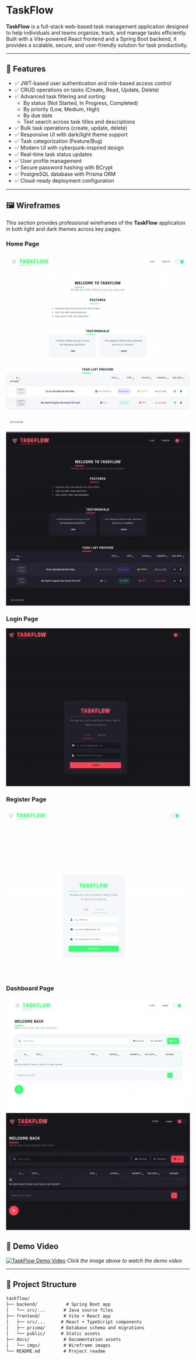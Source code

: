 # TaskFlow

**TaskFlow** is a full-stack web-based task management application designed to help individuals and teams organize, track, and manage tasks efficiently. Built with a Vite-powered React frontend and a Spring Boot backend, it provides a scalable, secure, and user-friendly solution for task productivity.

---

## 🚀 Features

- ✅ JWT-based user authentication and role-based access control
- ✅ CRUD operations on tasks (Create, Read, Update, Delete)
- ✅ Advanced task filtering and sorting:
  - By status (Not Started, In Progress, Completed)
  - By priority (Low, Medium, High)
  - By due date
  - Text search across task titles and descriptions
- ✅ Bulk task operations (create, update, delete)
- ✅ Responsive UI with dark/light theme support
- ✅ Task categorization (Feature/Bug)
- ✅ Modern UI with cyberpunk-inspired design
- ✅ Real-time task status updates
- ✅ User profile management
- ✅ Secure password hashing with BCrypt
- ✅ PostgreSQL database with Prisma ORM
- ✅ Cloud-ready deployment configuration

---

## 🖼️ Wireframes

This section provides professional wireframes of the **TaskFlow** application in both light and dark themes across key pages.

### Home Page
![Light Mode Home Page](docs/imgs/LightMode-HomePage.png)
![Dark Mode Home Page](docs/imgs/DarkMode-HomePage.png)

### Login Page
![Dark Mode Login Page](docs/imgs/DarkMode-Login.png)

### Register Page
![Light Mode Register Page](docs/imgs/LightMode-register.png)

### Dashboard Page
![Light Mode Dashboard Page](docs/imgs/LightMode-Dashboard.png)
![Dark Mode Dashboard Page](docs/imgs/DarkMode-Dashboard.png)



## 🎥 Demo Video
[![TaskFlow Demo Video](https://img.youtube.com/vi/_RQx_9v51IM/maxresdefault.jpg)](https://www.youtube.com/watch?v=_RQx_9v51IM)
*Click the image above to watch the demo video*

---

## 📁 Project Structure

```
taskflow/
├── backend/           # Spring Boot app
│   └── src/...       # Java source files
├── frontend/         # Vite + React app
│   ├── src/...      # React + TypeScript components
│   ├── prisma/      # Database schema and migrations
│   └── public/      # Static assets
├── docs/             # Documentation assets
│   └── imgs/         # Wireframe images
└── README.md         # Project readme
```
